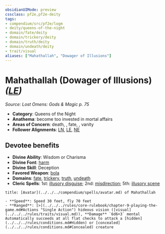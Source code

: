 ```yaml
---
obsidianUIMode: preview
cssclass: pf2e,pf2e-deity
tags:
- compendium/src/pf2e/logm
- deity/queens-of-the-night
- domain/fate/deity
- domain/trickery/deity
- domain/truth/deity
- domain/undeath/deity
- trait/visual
aliases: ["Mahathallah", "Dowager of Illusions"]
---
```

# Mahathallah (Dowager of Illusions) *([LE](../../../rules/traits/lawful-evil-b1.md))*  
*Source: Lost Omens: Gods & Magic p. 75*  

- **Category**: Queens of the Night
- **Anathema**: become too invested in mortal affairs
- **Areas of Concern**: death, , fate, , vanity
- **Follower Alignments**: [LN](../../../rules/traits/lawful-neutral-b1.md), [LE](../../../rules/traits/lawful-evil-b1.md), [NE](../../../rules/traits/neutral-evil-b1.md)

## Devotee benefits

- **Divine Ability**: Wisdom or Charisma
- **Divine Font**: [harm](../../spells/harm.md)
- **Divine Skill**: Deception
- **Favored Weapon**: [bola](../../equipment/items/bola-apg.md)
- **Domains**: [fate](../domains.md#Fate), [trickery](../domains.md#Trickery), [truth](../domains.md#Truth), [undeath](../domains.md#Undeath)
- **Cleric Spells**: 1st: [illusory disguise](../../spells/illusory-disguise.md); 2nd: [misdirection](../../spells/misdirection.md); 5th: [illusory scene](../../spells/illusory-scene.md)

```ad-embed-avatar
title: [Avatar](../../../compendium/spells/avatar.md) of Mahathallah

- **Speed**: Speed 30 feet, fly 70 feet
- **Ranged**: [>](../../../rules/core-rulebook/chapter-9-playing-the-game.md#Actions "Single Action") hideous vision ([visual](../../../rules/traits/visual.md)), **Damage** `6d6+3` mental Automatically succeeds at all flat checks to attack a [hidden](../../../rules/conditions.md#Hidden) or [concealed](../../../rules/conditions.md#Concealed) creature
```
